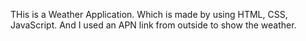 THis is a Weather Application. Which is made by using HTML, CSS, JavaScript. And I used an APN link from outside to show the weather.
